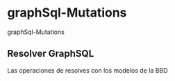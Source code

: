# graphSql-Mutations
graphSql-Mutations
## Resolver GraphSQL
Las operaciones de resolves con los modelos de la BBD
